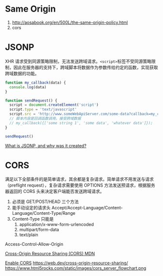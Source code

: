 # Same Origin

1. http://aosabook.org/en/500L/the-same-origin-policy.html
1. cors

# JSONP

XHR 请求受到同源策略限制，无法发送跨域请求。`<script>`标签不受同源策略限制，因此在服务器的支持下，跨域脚本将数据作为参数传给约定的函数，实现获取跨域数据的功能。

```js
function my_callback(data) {
  console.log(data)
}

function sendRequest() {
  script = document.createElement('script')
  script.type = 'text/javascript'
  script.src = 'http://www.someWebApiServer.com/some-data?callback=my_callback'
  // 脚本内容是回调函数调用，接受跨域数据
  // my_callback({['some string 1', 'some data', 'whatever data']});
}

sendRequest()
```

[What is JSONP, and why was it created?](https://stackoverflow.com/questions/2067472/what-is-jsonp-and-why-was-it-created)

# CORS

满足以下全部条件的是简单请求，其余都是复杂请求。简单请求不用发送与请求（preflight request），复杂请求需要使用 OPTIONS 方法发送预请求，根据服务器返回的 CORS 头来决定客户端能否发送跨域请求。

1. 必须是 GET/POST/HEAD 三个方法
1. 能手动设定的请求头 Accept/Accept-Language/Content-Language/Content-Type/Range
1. Content-Type 只能是
   1. application/x-www-form-urlencoded
   1. multipart/form-data
   1. text/plain

Access-Control-Allow-Origin

[Cross-Origin Resource Sharing (CORS) MDN](https://developer.mozilla.org/en-US/docs/Web/HTTP/CORS)

[Enable CORS](https://enable-cors.org/server.html)
https://web.dev/cross-origin-resource-sharing/
https://www.html5rocks.com/static/images/cors_server_flowchart.png
